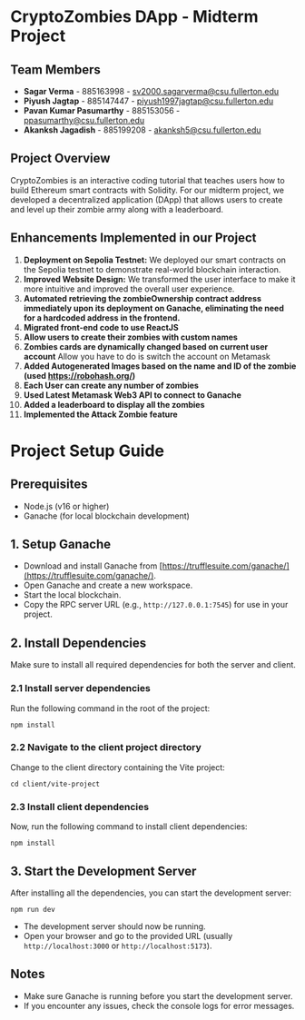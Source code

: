 
# CryptoZombies DApp - Midterm Project

## Team Members

- **Sagar Verma** - 885163998 - sv2000.sagarverma@csu.fullerton.edu
- **Piyush Jagtap** - 885147447 - piyush1997jagtap@csu.fullerton.edu
- **Pavan Kumar Pasumarthy** - 885153056 - ppasumarthy@csu.fullerton.edu 
- **Akanksh Jagadish** - 885199208 - akanksh5@csu.fullerton.edu

## Project Overview

CryptoZombies is an interactive coding tutorial that teaches users how to build Ethereum smart contracts with Solidity. For our midterm project, we developed a decentralized application (DApp) that allows users to create and level up their zombie army along with a leaderboard.

## Enhancements Implemented in our Project

1. **Deployment on Sepolia Testnet:** We deployed our smart contracts on the Sepolia testnet to demonstrate real-world blockchain interaction.
2. **Improved Website Design:** We transformed the user interface to make it more intuitive and improved the overall user experience.
3. **Automated retrieving the zombieOwnership contract address immediately upon its deployment on Ganache, eliminating the need for a hardcoded address in the frontend.**
4. **Migrated front-end code to use ReactJS**
5. **Allow users to create their zombies with custom names**
6. **Zombies cards are dynamically changed based on current user account** Allow you have to do is switch the account on Metamask
7. **Added Autogenerated Images based on the name and ID of the zombie (used https://robohash.org/)**
8. **Each User can create any number of zombies**
9. **Used Latest Metamask Web3 API to connect to Ganache**
10. **Added a leaderboard to display all the zombies**
11. **Implemented the Attack Zombie feature**


# Project Setup Guide

## Prerequisites
- Node.js (v16 or higher)
- Ganache (for local blockchain development)

## 1. Setup Ganache
- Download and install Ganache from [https://trufflesuite.com/ganache/](https://trufflesuite.com/ganache/).
- Open Ganache and create a new workspace.
- Start the local blockchain.
- Copy the RPC server URL (e.g., `http://127.0.0.1:7545`) for use in your project.

## 2. Install Dependencies
Make sure to install all required dependencies for both the server and client.

### 2.1 Install server dependencies
Run the following command in the root of the project:
```
npm install
```

### 2.2 Navigate to the client project directory
Change to the client directory containing the Vite project:
```
cd client/vite-project
```

### 2.3 Install client dependencies
Now, run the following command to install client dependencies:
```
npm install
```

## 3. Start the Development Server
After installing all the dependencies, you can start the development server:
```
npm run dev
```

- The development server should now be running.
- Open your browser and go to the provided URL (usually `http://localhost:3000` or `http://localhost:5173`).

## Notes
- Make sure Ganache is running before you start the development server.
- If you encounter any issues, check the console logs for error messages.
